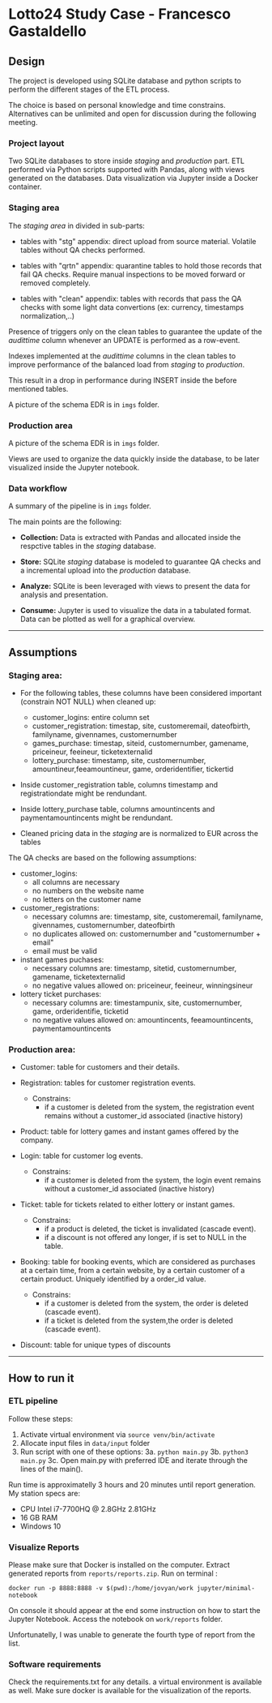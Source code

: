 # Lotto24 Study Case - Francesco Gastaldello


## Design

The project is developed using SQLite database and python scripts to perform the different stages of the ETL process.

The choice is based on personal knowledge and time constrains. Alternatives can be unlimited and open for discussion during the following meeting.

### Project layout

Two SQLite databases to store inside *staging* and *production* part. ETL performed via Python scripts supported with Pandas, along with views generated on the databases.
Data visualization via Jupyter inside a Docker container.


### Staging area

The *staging area* in divided in sub-parts:

- tables with "stg" appendix: direct upload from source material. Volatile tables without QA checks performed.
    
- tables with "qrtn" appendix: quarantine tables to hold those records that fail QA checks. Require manual inspections to be moved forward or removed completely.

- tables with "clean" appendix: tables with records that pass the QA checks with some light data convertions (ex: currency, timestamps normalization,..)

Presence of triggers only on the clean tables to guarantee the update of the *audittime* column whenever an UPDATE is performed as a row-event.

Indexes implemented at the *audittime* columns in the clean tables to improve performance of the balanced load from *staging* to *production*.

This result in a drop in performance during INSERT inside the before mentioned tables.

A picture of the schema EDR is in `imgs` folder.

### Production area

A picture of the schema EDR is in `imgs` folder.

Views are used to organize the data quickly inside the database, to be later visualized inside the Jupyter notebook.

### Data workflow

A summary of the pipeline is in `imgs` folder.

The main points are the following:

- **Collection:** Data is extracted with Pandas and allocated inside the respctive tables in the *staging* database.

- **Store:**  SQLite *staging* database is modeled to guarantee QA checks and a incremental upload into the *production* database.

- **Analyze:** SQLite is been leveraged with views to present the data for analysis and presentation.

- **Consume:** Jupyter is used to visualize the data in a tabulated format. Data can be plotted as well for a graphical overview.


--------------------
## Assumptions

### Staging area:

- For the following tables, these columns have been considered important (constrain NOT NULL) when cleaned up:
  - customer_logins: entire column set
  - customer_registration: timestap, site, customeremail, dateofbirth, familyname, givennames, customernumber
  - games_purchase: timestap, siteid, customernumber, gamename, priceineur, feeineur, ticketexternalid
  - lottery_purchase: timestamp, site, customernumber, amountineur,feeamountineur, game, orderidentifier, tickertid

- Inside customer_registration table, columns timestamp and registrationdate might be rendundant.
- Inside lottery_purchase table, columns amountincents and paymentamountincents might be rendundant.
- Cleaned pricing data in the *staging* are is normalized to EUR across the tables

The QA checks are based on the following assumptions:

- customer_logins:
    - all columns are necessary
    - no numbers on the website name
    - no letters on the customer name
- customer_registrations:
    - necessary columns are: timestamp, site, customeremail, familyname, givennames, customernumber, dateofbirth
    - no duplicates allowed on: customernumber and "customernumber + email"
    - email must be valid 
- instant games puchases:
    - necessary columns are: timestamp, sitetid, customernumber, gamename, ticketexternalid
    - no negative values allowed on: priceineur, feeineur, winningsineur
- lottery ticket purchases:
    - necessary columns are: timestampunix, site, customernumber, game, orderidentifie, ticketid
    - no negative values allowed on: amountincents, feeamountincents, paymentamountincents



### Production area:

- Customer: table for customers and their details.

- Registration: tables for customer registration events.
  - Constrains:
    - if a customer is deleted from the system, the registration event remains without a customer_id associated (inactive history)
    
- Product: table for lottery games and instant games offered by the company.

- Login: table for customer log events.
  - Constrains:
    - if a customer is deleted from the system, the login event remains without a customer_id associated (inactive history)

- Ticket: table for tickets related to either lottery or instant games.
  - Constrains:
    - if a product is deleted, the ticket is invalidated (cascade event).
    - if a discount is not offered any longer, if is set to NULL in the table.
    
- Booking: table for booking events, which are considered as purchases at a certain time, from a certain website, by a certain customer of a certain product. Uniquely identified by a order_id value. 
    - Constrains:
        - if a customer is deleted from the system, the order is deleted (cascade event).
        - if a ticket is deleted from the system,the order is deleted (cascade event).
    
- Discount: table for unique types of discounts



--------------------
## How to run it

### ETL pipeline

Follow these steps:

 1. Activate virtual environment via `source venv/bin/activate`
 2. Allocate input files in `data/input` folder
 3. Run script with one of these options:
   3a. `python main.py`
   3b. `python3 main.py`
   3c. Open main.py with preferred IDE and iterate through the lines of the main().
   
Run time is approximatelly 3 hours and 20 minutes until report generation.
My station specs are:
 
 - CPU Intel i7-7700HQ @ 2.8GHz 2.81GHz
 - 16 GB RAM
 - Windows 10

### Visualize Reports

Please make sure that Docker is installed on the computer.
Extract generated reports from `reports/reports.zip`. Run on terminal :

`
docker run -p 8888:8888 -v $(pwd):/home/jovyan/work jupyter/minimal-notebook
`

On console it should appear at the end some instruction on how to start the Jupyter Notebook.
Access the notebook on `work/reports` folder.

Unfortunatelly, I was unable to generate the fourth type of report from the list.

### Software requirements

Check the requirements.txt for any details. a virtual environment is available as well.
Make sure docker is available for the visualization of the reports.
